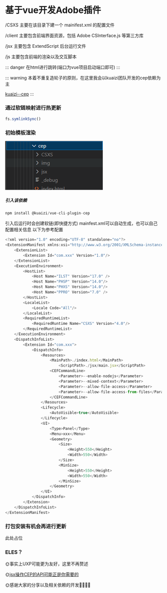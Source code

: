 # 基于vue开发Adobe插件
/CSXS 主要在该目录下建一个 mainifest.xml 的配置文件

/client 主要包含前端界面资源，包括 Adobe CSInterface.js 等第三方库

/jsx 主要包含 ExtendScript 后台运行文件

/js 主要包含前端的渲染以及交互脚本

::: danger
在html进行跳转(端口为vue项目启动端口即可)
:::

::: warning
本着不重复造轮子的原则，在这里我会以kuaizi团队开发的cep依赖为主

[kuaizi--cep](https://github.com/Kuaizi-co/cep)
:::

### 通过软链映射进行热更新
```js
fs.symlinkSync()
```

### 初始模板渲染
![alt](/cep.jpg)



#####  引入该依赖

```js
npm install @kuaizi/vue-cli-plugin-cep
```

引入后运行时会创建软链(即快捷方式)
mainfest.xml可以自动生成，也可以自己配置相关信息
以下为参考配置
```js
<?xml version="1.0" encoding="UTF-8" standalone="no"?>
<ExtensionManifest xmlns:xsi="http://www.w3.org/2001/XMLSchema-instance" ExtensionBundleId="com.xxx" ExtensionBundleName="xxx" ExtensionBundleVersion="1.0.0" Version="4.0">
	<ExtensionList>
		<Extension Id="com.xxx" Version="1.0"/>
	</ExtensionList>
	<ExecutionEnvironment>
		<HostList>
			<Host Name="ILST" Version="17.0" />
			<Host Name="PHSP" Version="14.0"/>
			<Host Name="PHXS" Version="14.0"/>
			<Host Name="PPRO" Version="7.0" />
		</HostList>
		<LocaleList>
			<Locale Code="All"/>
		</LocaleList>
		<RequiredRuntimeList>
			<RequiredRuntime Name="CSXS" Version="4.0"/>
		</RequiredRuntimeList>
	</ExecutionEnvironment>
	<DispatchInfoList>
		<Extension Id="com.xxx">
			<DispatchInfo>
				<Resources>
					<MainPath>./index.html</MainPath>	
						<ScriptPath>./jsx/main.jsx</ScriptPath>
                    <CEFCommandLine>
                        <Parameter>--enable-nodejs</Parameter>
                        <Parameter>--mixed-context</Parameter>
                        <Parameter>--allow-file-access</Parameter>
                        <Parameter>--allow-file-access-from-files</Parameter>
                    </CEFCommandLine>
				</Resources>
				<Lifecycle>
					<AutoVisible>true</AutoVisible>
				</Lifecycle>
				<UI>
					<Type>Panel</Type>
					<Menu>xxx</Menu>
					<Geometry>
						<Size>
                            <Height>550</Height>
                            <Width>550</Width>
                        </Size>
                        <MinSize>
                            <Height>550</Height>
                            <Width>550</Width>
                        </MinSize>
					</Geometry>
				</UI>
			</DispatchInfo>
		</Extension>
	</DispatchInfoList>
</ExtensionManifest>
```
### 打包安装有机会再进行更新

此处占位

### ELES？
:sun_with_face:事实上UXP可能更为友好，这里不再赘述

:sun_with_face:[jsx操作CEP的API可能正是你需要的](https://ppro-scripting.docsforadobe.dev/sequence/sequence.html#sequence)

:sun_with_face:感谢大家的分享以及相关依赖的开发:star2::star2::star2::star2: